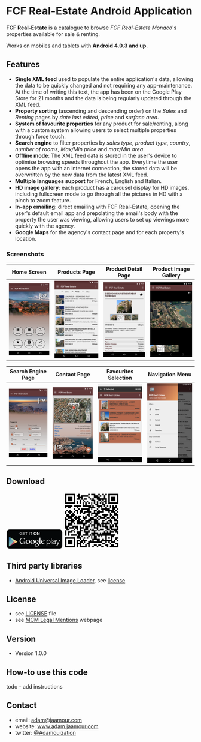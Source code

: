 FCF Real-Estate Android Application
===================================

**FCF Real-Estate** is a catalogue to browse *FCF Real-Estate Monaco*'s properties available for sale & renting. 

Works on mobiles and tablets with **Android 4.0.3 and up**.

## Features

* **Single XML feed** used to populate the entire application's data, allowing the data to be quickly changed and not requiring any app-maintenance. At the time of writing this text, the app has been on the Google Play Store for 21 months and the data is being regularly updated through the XML feed.
* **Property sorting** (ascending and descending order) on the *Sales* and *Renting* pages by *date last edited*, *price* and *surface area*.
* **System of favourite properties** for any product for sale/renting, along with a custom system allowing users to select multiple properties through force touch.
* **Search engine** to filter properties by *sales type*, *product type*, *country*, *number of rooms*, *Max/Min price* and *max/Min area*.
* **Offline mode**: The XML feed data is stored in the user's device to optimise browsing speeds throughout the app. Everytime the user opens the app with an internet connection, the stored data will be overwritten by the new data from the latest XML feed.
* **Multiple languages support** for French, English and Italian.
* **HD image gallery**: each product has a carousel display for HD images, including fullscreen mode to go through all the pictures in HD with a pinch to zoom feature.
* **In-app emailing**: direct emailing with FCF Real-Estate, opening the user's default email app and prepolating the email's body with the property the user was viewing, allowing users to set up viewings more quickly with the agency.
* **Google Maps** for the agency's contact page and for each property's location. 

### Screenshots

 Home Screen               |  Products Page            | Product Detail Page       | Product Image Gallery
:-------------------------:|:-------------------------:|:-------------------------:|:-------------------------:
<img src="https://github.com/Adamouization/FCF-Real-Estate-Monaco-Android-App/blob/master/media/Screenshots%20playstore/screenshots%20anglais/Screenshot_20160726-122430.png" width="200">  | <img src="https://github.com/Adamouization/FCF-Real-Estate-Monaco-Android-App/blob/master/media/Screenshots%20playstore/screenshots%20anglais/Screenshot_20160726-122437.png" width="200"> |  <img src="https://github.com/Adamouization/FCF-Real-Estate-Monaco-Android-App/blob/master/media/Screenshots%20playstore/screenshots%20anglais/Screenshot_20160726-122445.png" width="200"> | <img src="https://github.com/Adamouization/FCF-Real-Estate-Monaco-Android-App/blob/master/media/Screenshots%20playstore/screenshots%20anglais/Screenshot_20160726-122452.png" width="200">

Search Engine Page         |  Contact Page             | Favourites Selection      | Navigation Menu
:-------------------------:|:-------------------------:|:-------------------------:|:-------------------------:
<img src="https://github.com/Adamouization/FCF-Real-Estate-Monaco-Android-App/blob/master/media/Screenshots%20playstore/screenshots%20anglais/Screenshot_20160726-122550.png" width="200">  |  <img src="https://github.com/Adamouization/FCF-Real-Estate-Monaco-Android-App/blob/master/media/Screenshots%20playstore/screenshots%20anglais/Screenshot_20160726-122610.png" width="200"> |  <img src="https://github.com/Adamouization/FCF-Real-Estate-Monaco-Android-App/blob/master/media/Screenshots%20playstore/screenshots%20anglais/Screenshot_20160726-122631.png" width="200"> | <img src="https://github.com/Adamouization/FCF-Real-Estate-Monaco-Android-App/blob/master/media/Screenshots%20playstore/screenshots%20anglais/Screenshot_20160726-122642.png" width="200">

## Download
<img src="https://github.com/Adamouization/FCF-Real-Estate-Monaco-Android-App/blob/master/media/get_it_on_google_play.png" width="150"> <img src="https://github.com/Adamouization/FCF-Real-Estate-Monaco-Android-App/blob/master/media/qrcode_googleplaystore.png" width="150">

## Third party libraries
* [Android Universal Image Loader](https://github.com/nostra13/Android-Universal-Image-Loader), see [license](https://github.com/nostra13/Android-Universal-Image-Loader/blob/master/LICENSE)

## License 
* see [LICENSE](https://github.com/Adamouization/FCF-Real-Estate-Monaco-Android-App/blob/master/LICENSE) file
* see [MCM Legal Mentions](http://www.montecarlomultimedia.com/avertissement.php) webpage

## Version 
* Version 1.0.0

## How-to use this code
todo - add instructions

## Contact
* email: adam@jaamour.com
* website: www.adam.jaamour.com
* twitter: [@Adamouization](https://twitter.com/Adamouization)

